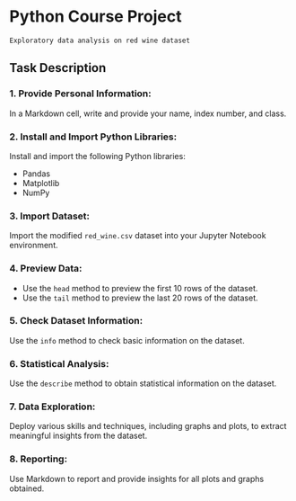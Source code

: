 # Python Course Project
`Exploratory data analysis on red wine dataset`
## Task Description

### 1. Provide Personal Information:
In a Markdown cell, write and provide your name, index number, and class.

### 2. Install and Import Python Libraries:
Install and import the following Python libraries:
   - Pandas
   - Matplotlib
   - NumPy

### 3. Import Dataset:
Import the modified `red_wine.csv` dataset into your Jupyter Notebook environment.

### 4. Preview Data:
- Use the `head` method to preview the first 10 rows of the dataset.
- Use the `tail` method to preview the last 20 rows of the dataset.

### 5. Check Dataset Information:
Use the `info` method to check basic information on the dataset.

### 6. Statistical Analysis:
Use the `describe` method to obtain statistical information on the dataset.

### 7. Data Exploration:
Deploy various skills and techniques, including graphs and plots, to extract meaningful insights from the dataset.

### 8. Reporting:
Use Markdown to report and provide insights for all plots and graphs obtained.
